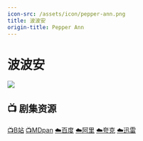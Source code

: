 ```yaml
---
icon-src: /assets/icon/pepper-ann.png
title: 波波安
origin-title: Pepper Ann
---
```

# 波波安

![](/assets/image/pepper-ann.jpg)

## **📺 剧集资源** <Badge type="warning" text="大袁译制" /> <Badge type="warning" text="漫迪MDsub" />

[📺B站](https://space.bilibili.com/12757085/search/video?keyword=%E6%B3%A2%E6%B3%A2%E5%AE%89) [📺MDpan](https://pan.mdsub.top/%E6%B3%A2%E6%B3%A2%E5%AE%89/) [☁️百度](https://pan.baidu.com/s/1ij8O2UW-qPvbbe7hJ03bBw?pwd=tsgv) [☁️阿里](https://www.alipan.com/s/pp1WHo5cQsj) [☁️夸克](https://pan.quark.cn/s/d3fbba4f2c90) [☁️迅雷](https://pan.xunlei.com/s/VODyA-fc9K7JKXU8Z6A_DxDKA1?pwd=haye#)
